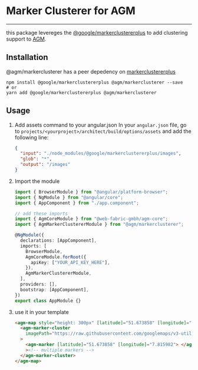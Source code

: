 # Marker Clusterer for AGM

---

this package levereges the [@google/markerclustererplus][markerclustererplus] to add clustering support to
[AGM][agm].

## Installation

@agm/markerclusterer has a peer depedency on [markerclustererplus][markerclustererplus]

```shell
npm install @google/markerclustererplus @agm/markerclusterer --save
# or
yarn add @google/markerclustererplus @agm/markerclusterer
```

## Usage

1. Add assets command to your angular.json
   In your `angular.json` file, go to `projects/<yourproject>/architect/build/options/assets` and add the following line:

   ```json
   {
     "input": "./node_modules/@google/markerclustererplus/images",
     "glob": "*",
     "output": "/images"
   }
   ```

2. Import the module

   ```typescript
   import { BrowserModule } from "@angular/platform-browser";
   import { NgModule } from "@angular/core";
   import { AppComponent } from "./app.component";

   // add these imports
   import { AgmCoreModule } from "@web-fabric-gmbh/agm-core";
   import { AgmMarkerClustererModule } from "@agm/markerclusterer";

   @NgModule({
     declarations: [AppComponent],
     imports: [
       BrowserModule,
       AgmCoreModule.forRoot({
         apiKey: ["YOUR_API_KEY_HERE"],
       }),
       AgmMarkerClustererModule,
     ],
     providers: [],
     bootstrap: [AppComponent],
   })
   export class AppModule {}
   ```

3. use it in your template

   ```html
   <agm-map style="height: 300px" [latitude]="51.673858" [longitude]="7.815982">
     <agm-marker-cluster
       imagePath="https://raw.githubusercontent.com/googlemaps/v3-utility-library/master/markerclustererplus/images/m"
     >
       <agm-marker [latitude]="51.673858" [longitude]="7.815982"> </agm-marker
       ><!-- multiple markers -->
     </agm-marker-cluster>
   </agm-map>
   ```

[markerclustererplus]: https://github.com/googlemaps/v3-utility-library/tree/master/markerclustererplus
[agm]: https://angular-maps.com/
